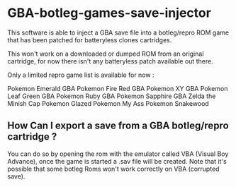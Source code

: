 # GBA-botleg-games-save-injector

This software is able to inject a GBA save file into a botleg/repro ROM game that has been patched for batteryless clones cartridges.

This won't work on a downloaded or dumped ROM from an original cartridge, for now there isn't any batteryless patch available out there.


Only a limited repro game list is available for now :

Pokemon Emerald GBA
Pokemon Fire Red GBA
Pokemon XY GBA
Pokemon Leaf Green GBA
Pokemon Ruby GBA
Pokemon Sapphire GBA 
Zelda the Minish Cap
Pokemon Glazed
Pokemon My Ass
Pokemon Snakewood


## How Can I export a save from a GBA botleg/repro cartridge ?

You can do so by opening the rom with the emulator called VBA (Visual Boy Advance), once the game is started a .sav file will be created.
Note that it's possible that some botleg Roms won't work correctly on VBA (corrupted save).
